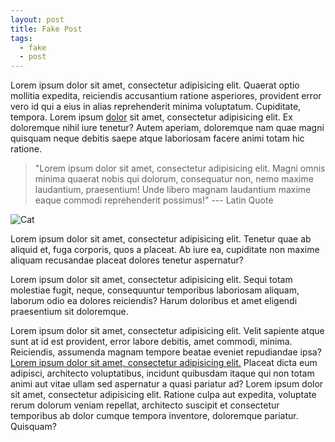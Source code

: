 ```yaml
---
layout: post
title: Fake Post
tags:
  - fake
  - post
---
```


Lorem ipsum dolor sit amet, consectetur adipisicing elit. Quaerat optio mollitia expedita, reiciendis accusantium ratione asperiores, provident error vero id qui a eius in alias reprehenderit minima voluptatum. Cupiditate, tempora. Lorem ipsum [dolor](https://jesseherrick.io) sit amet, consectetur adipisicing elit. Ex doloremque nihil iure tenetur? Autem aperiam, doloremque nam quae magni quisquam neque debitis saepe atque laboriosam facere animi totam hic ratione.

> "Lorem ipsum dolor sit amet, consectetur adipisicing elit. Magni omnis minima quaerat nobis qui dolorum, consequatur non, nemo maxime laudantium, praesentium! Unde libero magnam laudantium maxime eaque commodi reprehenderit possimus!" --- Latin Quote

![Cat](http://placekitten.com/1700/1500)

Lorem ipsum dolor sit amet, consectetur adipisicing elit. Tenetur quae ab aliquid et, fuga corporis, quos a placeat. Ab iure ea, cupiditate non maxime aliquam recusandae placeat dolores tenetur aspernatur?

Lorem ipsum dolor sit amet, consectetur adipisicing elit. Sequi totam molestiae fugit, neque, consequuntur temporibus laboriosam aliquam, laborum odio ea dolores reiciendis? Harum doloribus et amet eligendi praesentium sit doloremque.

Lorem ipsum dolor sit amet, consectetur adipisicing elit. Velit sapiente atque sunt at id est provident, error labore debitis, amet commodi, minima. Reiciendis, assumenda magnam tempore beatae eveniet repudiandae ipsa? [Lorem ipsum dolor sit amet, consectetur adipisicing elit.](https://twitter.com/JesseHerrick) Placeat dicta eum adipisci, architecto voluptatibus, incidunt quibusdam itaque qui non totam animi aut vitae ullam sed aspernatur a quasi pariatur ad? Lorem ipsum dolor sit amet, consectetur adipisicing elit. Ratione culpa aut expedita, voluptate rerum dolorum veniam repellat, architecto suscipit et consectetur temporibus ab dolor cumque tempora inventore, doloremque pariatur. Quisquam?